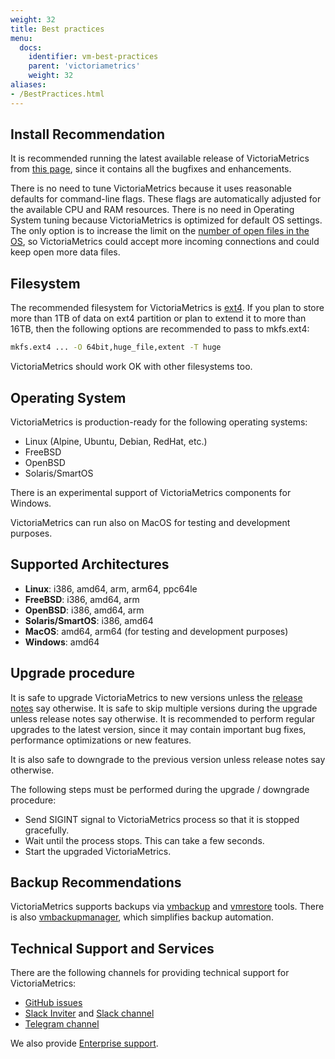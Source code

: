 ```yaml
---
weight: 32
title: Best practices
menu:
  docs:
    identifier: vm-best-practices
    parent: 'victoriametrics'
    weight: 32
aliases:
- /BestPractices.html
---
```

## Install Recommendation

It is recommended running the latest available release of VictoriaMetrics from [this page](https://github.com/aginetwork7/VictoriaMetrics/releases/latest),
since it contains all the bugfixes and enhancements.

There is no need to tune VictoriaMetrics because it uses reasonable defaults for command-line flags.  These flags are automatically adjusted for the available CPU and RAM resources. There is no need in Operating System tuning because VictoriaMetrics is optimized for default OS settings. The only option is to increase the limit on the [number of open files in the OS](https://medium.com/@muhammadtriwibowo/set-permanently-ulimit-n-open-files-in-ubuntu-4d61064429a), so VictoriaMetrics could accept more incoming connections and could keep open more data files.

## Filesystem

The recommended filesystem for VictoriaMetrics is [ext4](https://en.wikipedia.org/wiki/Ext4). If you plan to store more than 1TB of data on ext4 partition or plan to extend it to more than 16TB, then the following options are recommended to pass to mkfs.ext4:

```sh
mkfs.ext4 ... -O 64bit,huge_file,extent -T huge
```

VictoriaMetrics should work OK with other filesystems too.

## Operating System

VictoriaMetrics is production-ready for the following operating systems:

* Linux (Alpine, Ubuntu, Debian, RedHat, etc.)
* FreeBSD
* OpenBSD
* Solaris/SmartOS

There is an experimental support of VictoriaMetrics components for Windows.

VictoriaMetrics can run also on MacOS for testing and development purposes.

## Supported Architectures

* **Linux**: i386, amd64, arm, arm64, ppc64le
* **FreeBSD**: i386, amd64, arm
* **OpenBSD**: i386, amd64, arm
* **Solaris/SmartOS**: i386, amd64
* **MacOS**: amd64, arm64 (for testing and development purposes)
* **Windows**: amd64

## Upgrade procedure

It is safe to upgrade VictoriaMetrics to new versions unless the [release notes](https://github.com/aginetwork7/VictoriaMetrics/releases/latest) say otherwise.
It is safe to skip multiple versions during the upgrade unless release notes say otherwise. It is recommended to perform regular upgrades to the latest version,
since it may contain important bug fixes, performance optimizations or new features.

It is also safe to downgrade to the previous version unless release notes say otherwise.

The following steps must be performed during the upgrade / downgrade procedure:

* Send SIGINT signal to VictoriaMetrics process so that it is stopped gracefully.
* Wait until the process stops. This can take a few seconds.
* Start the upgraded VictoriaMetrics.

## Backup Recommendations

VictoriaMetrics supports backups via [vmbackup](https://docs.victoriametrics.com/vmbackup/) and [vmrestore](https://docs.victoriametrics.com/vmrestore/) tools. There is also [vmbackupmanager](https://docs.victoriametrics.com/vmbackupmanager/), which simplifies backup automation.

## Technical Support and Services

There are the following channels for providing technical support for VictoriaMetrics:

* [GitHub issues](https://github.com/aginetwork7/VictoriaMetrics/issues)
* [Slack Inviter](https://slack.victoriametrics.com/) and [Slack channel](https://victoriametrics.slack.com/)
* [Telegram channel](https://t.me/VictoriaMetrics_en)

We also provide [Enterprise support](https://docs.victoriametrics.com/enterprise/).
